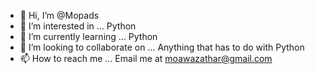 - 👋 Hi, I’m @Mopads
- 👀 I’m interested in ... Python
- 🌱 I’m currently learning ... Python
- 💞️ I’m looking to collaborate on ... Anything that has to do with Python
- 📫 How to reach me ... Email me at moawazathar@gmail.com

<!---
Mopads/Mopads is a ✨ special ✨ repository because its `README.md` (this file) appears on your GitHub profile.
You can click the Preview link to take a look at your changes.
--->
